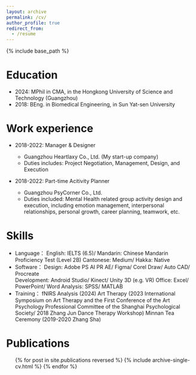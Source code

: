 ```yaml
---
layout: archive
permalink: /cv/
author_profile: true
redirect_from:
  - /resume
---
```


{% include base_path %}

Education
======
* 2024: MPhil in CMA, in the Hongkong University of Science and Technology (Guangzhou)
* 2018: BEng. in Biomedical Engineering, in Sun Yat-sen University

Work experience
======
* 2018-2022: Manager & Designer 
  * Guangzhou Heartlaxy Co., Ltd. (My start-up company)
  * Duties includes: Project Negotiation, Management, Design, and Execution

* 2018-2022: Part-time Acitivity Planner
  * Guangzhou PsyCorner Co., Ltd.
  * Duties included: Mental Health related group activity design and execution, including emotion management, interpersonal relationships, personal growth, career planning, teamwork, etc.  
  
Skills
======
* Language：
  English: IELTS (6.5)/ Mandarin: Chinese Mandarin Proficiency Test (Level 2B)
  Cantonese: Medium/ Hakka: Native
* Software：
  Design: Adobe PS AI PR AE/ Figma/ Corel Draw/ Auto CAD/ Procreate  
  Development: Android Studio/ Kinect/ Unity 3D (e.g. VR)
  Office: Excel/ PowerPoint/ Word 
  Analysis: SPSS/ MATLAB 
* Training：
  fNIRS Analysis (2024)
  Art Therapy (2023 International Symposium on Art Therapy and the First Conference of the Art Psychology 
  Professional Committee of the Shanghai Psychological Society/ 2018 Zhang Jun Dance Therapy Workshop) 
  Minnan Tea Ceremony (2019-2020 Zhang Sha)

Publications
======
  <ul>{% for post in site.publications reversed %}
    {% include archive-single-cv.html %}
  {% endfor %}</ul>
  
<!--    
Talks
======
  <ul>{% for post in site.talks reversed %}
    {% include archive-single-talk-cv.html  %}
  {% endfor %}</ul>
  
Teaching
======
  <ul>{% for post in site.teaching reversed %}
    {% include archive-single-cv.html %}
  {% endfor %}</ul>
  
Service and leadership
======
* Currently signed in to 43 different slack teams
-->

